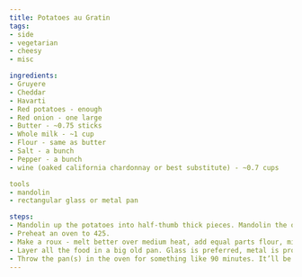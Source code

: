 ```yaml
---
title: Potatoes au Gratin
tags:
- side
- vegetarian
- cheesy
- misc

ingredients:
- Gruyere
- Cheddar
- Havarti
- Red potatoes - enough
- Red onion - one large
- Butter - ~0.75 sticks
- Whole milk - ~1 cup
- Flour - same as butter
- Salt - a bunch
- Pepper - a bunch
- wine (oaked california chardonnay or best substitute) - ~0.7 cups

tools
- mandolin
- rectangular glass or metal pan

steps:
- Mandolin up the potatoes into half-thumb thick pieces. Mandolin the onion into thinner than that pieces.
- Preheat an oven to 425.
- Make a roux - melt better over medium heat, add equal parts flour, mix vigorously. Add 2-4x as much milk while continuing to stir. Add cheddar and gruyere and wine. Keep stirring forever. Add salt and pepper when its fully melted. Don’t stop the stirring.
- Layer all the food in a big old pan. Glass is preferred, metal is probably ok but looks worse. One layer potato, then some onion, then some ripped up slices of havarti. Pour a bit of the sauce on, spreading evenly and thinly. Repeat with another layer. For the third and final layer, skip the onions and just do potatoes, havarti, and sauce.
- Throw the pan(s) in the oven for something like 90 minutes. It’ll be crispy brown when done. Serve with meat.
---
```

